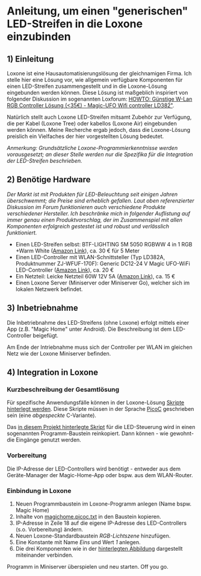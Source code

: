 # Anleitung, um einen "generischen" LED-Streifen in die Loxone einzubinden 

## 1) Einleitung
Loxone ist eine Hausautomatisierungslösung der gleichnamigen Firma. Ich stelle hier eine Lösung vor, wie allgemein verfügbare Komponenten für einen LED-Streifen zusammengestellt und in die Loxone-Lösung eingebunden werden können.
Diese Lösung ist maßgeblich inspiriert von folgender Diskussion im sogenannten Loxforum: [HOWTO: Günstige W-Lan RGB Controller Lösung (<35€) - Magic-UFO Wifi controller LD382"](https://www.loxforum.com/forum/faqs-tutorials-howto-s/1236-howto-g%C3%BCnstige-w-lan-rgb-controller-l%C3%B6sung-35%E2%82%AC-magic-ufo-wifi-controller-ld382).

Natürlich stellt auch Loxone LED-Streifen mitsamt Zubehör zur Verfügung, die per Kabel (Loxone Tree) oder kabellos (Loxone Air) eingebunden werden können. Meine Recherche ergab jedoch, dass die Loxone-Lösung preislich ein Vielfaches der hier vorgestellten Lösung bedeutet.

*Anmerkung: Grundsätzliche Loxone-Programmierkenntnisse werden vorausgesetzt; an dieser Stelle werden nur die Spezifika für die Integration der LED-Streifen beschrieben.*

## 2) Benötige Hardware
*Der Markt ist mit Produkten für LED-Beleuchtung seit einigen Jahren überschwemmt; die Preise sind erheblich gefallen. Laut oben referenzierter Diskussion im Forum funktionieren auch verschiedene Produkte verschiedener Hersteller. Ich beschränke mich in folgender Auflistung auf immer genau einen Produktvorschlag, der im Zusammenspiel mit allen Komponenten erfolgreich gestestet ist und robust und verlässlich funktioniert.*

* Einen LED-Streifen selbst: BTF-LIGHTING 5M 5050 RGBWW 4 in 1 RGB +Warm White ([Amazon Link](https://www.amazon.de/gp/product/B01D1I50UW/ref=ppx_yo_dt_b_asin_title_o07_s01?ie=UTF8&psc=1)), ca. 30 € für 5 Meter
* Einen LED-Controller mit WLAN-Schnittsteller (Typ LD382A, Produktnummer ZJ-WFUF-170F): Generic DC12-24 V Magic UFO-WiFi LED-Controller ([Amazon Link](https://www.amazon.de/gp/product/B00Q7STR4E/ref=ppx_yo_dt_b_asin_title_o07_s00?ie=UTF8&psc=1)), ca. 20 €
* Ein Netzteil: Leicke Netzteil 60W 12V 5A ([Amazon Link](https://www.amazon.de/gp/product/B001W3UYLY/ref=ppx_yo_dt_b_asin_title_o07_s00?ie=UTF8&psc=1)), ca. 15 €
* Einen Loxone Server (Miniserver oder Miniserver Go), welcher sich im lokalen Netzwerk befindet.

## 3) Inbetriebnahme
Die Inbetriebnahme des LED-Streifens (ohne Loxone) erfolgt mittels einer App (z.B. "Magic Home" unter Android). Die Beschreibung ist dem LED-Controller beigefügt.

Am Ende der Intriebnahme muss sich der Controller per WLAN im gleichen Netz wie der Loxone Miniserver befinden.

## 4) Integration in Loxone

### Kurzbeschreibung der Gesamtlösung
Für spezifische Anwendungsfälle können in der Loxone-Lösung [Skripte hinterlegt werden](https://www.loxone.com/dede/kb/script-programming/). Diese Skripte müssen in der Sprache [PicoC](http://code.google.com/p/picoc/) geschrieben sein (eine *abgespeckte* C-Variante). 

Das [in diesem Projekt hinterlegte Skript](https://github.com/kichkasch/kichkasch_loxonetools/blob/master/magichome/magichome.picoc.txt) für die LED-Steuerung wird in einen sogenannten Programm-Baustein reinkopiert. Dann können - wie gewohnt- die Eingänge genutzt werden.

### Vorbereitung
Die IP-Adresse der LED-Controllers wird benötigt - entweder aus dem Geräte-Manager der Magic-Home-App oder bspw. aus dem WLAN-Router.

### Einbindung in Loxone
1) Neuen Programmbaustein im Loxone-Programm anlegen (Name bspw. Magic Home)
2) Inhalte von [magichome.picoc.txt](https://github.com/kichkasch/kichkasch_loxonetools/blob/master/magichome/magichome.picoc.txt) in den Baustein kopieren.
3) IP-Adresse in Zeile 18 auf die eigene IP-Adresse des LED-Controllers (s.o. Vorbereitung) ändern.
4) Neuen Loxone-Standardbaustein *RGB-Lichtszene* hinzufügen.
5) Eine Konstante mit Name *Eins* und Wert *1* anlegen.
6) Die drei Komponenten wie in der [hinterlegten Abbildung](https://github.com/kichkasch/kichkasch_loxonetools/blob/master/magichome/magicHome.loxone.jpg) dargestellt miteinander verbinden.

Programm in Miniserver überspielen und neu starten. Off you go.
